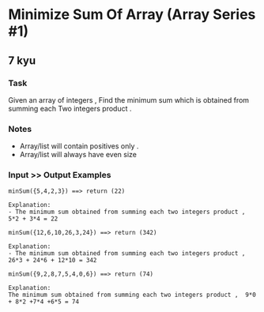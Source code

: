# Minimize Sum Of Array (Array Series #1)
## 7 kyu

### Task

Given an array of integers , Find the minimum sum which is obtained from summing each Two integers product .

### Notes

- Array/list will contain positives only .
- Array/list will always have even size

### Input >> Output Examples

```
minSum({5,4,2,3}) ==> return (22)

Explanation:
- The minimum sum obtained from summing each two integers product ,  5*2 + 3*4 = 22
```

```
minSum({12,6,10,26,3,24}) ==> return (342)

Explanation:
- The minimum sum obtained from summing each two integers product ,  26*3 + 24*6 + 12*10 = 342
```

```
minSum({9,2,8,7,5,4,0,6}) ==> return (74)

Explanation:
The minimum sum obtained from summing each two integers product ,  9*0 + 8*2 +7*4 +6*5 = 74
```
